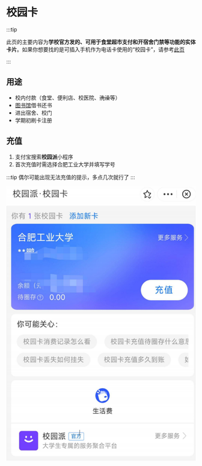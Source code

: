 # 校园卡

:::tip

此页的主要内容为**学校官方发的、可用于食堂超市支付和开宿舍门禁等功能的实体卡片**。如果你想要找的是可插入手机作为电话卡使用的“校园卡”，请参考[此页](./calling_card.md)

:::

## 用途

- 校内付款（食堂、便利店、校医院、~~洗澡~~等）
- [图书馆](../campus/library)借书还书
- 进出宿舍、校门
- 学期初刷卡注册

## 充值

1. 支付宝搜索**校园派**小程序
2. 首次充值时需选择合肥工业大学并填写学号

:::tip
偶尔可能出现无法充值的提示，多点几次就行了
:::

![校园卡的充值](./media/campus_card_recharge.png)
